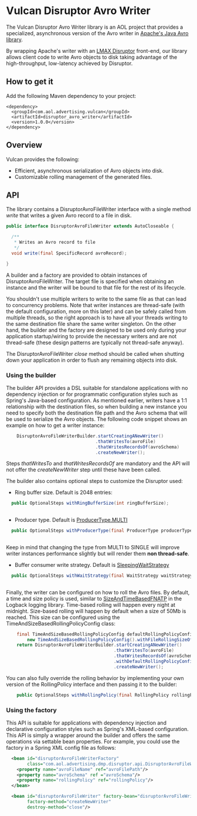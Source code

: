 # Vulcan Disruptor Avro Writer
The Vulcan Disruptor Avro Writer library is an AOL project that provides a specialized, asynchronous version of the Avro writer
in [Apache's Java Avro library](http://avro.apache.org/docs/current/gettingstartedjava.html).

By wrapping Apache's writer with an [LMAX Disruptor](https://lmax-exchange.github.io/disruptor/) front-end, our library
allows client code to write Avro objects to disk taking advantage of the high-throughput, low-latency achieved by Disruptor.
 
## How to get it
Add the following Maven dependency to your project:

    <dependency>
      <groupId>com.aol.advertising.vulcan</groupId>
      <artifactId>disruptor_avro_writer</artifactId>
      <version>1.0.0</version>
    </dependency>
    
## Overview
Vulcan provides the following:

* Efficient, asynchronous serialization of Avro objects into disk.
* Customizable rolling management of the generated files.

## API
The library contains a DisruptorAvroFileWriter interface with a single method *write* that writes a given Avro record to a file in disk.

```java
public interface DisruptorAvroFileWriter extends AutoCloseable {

  /**
   * Writes an Avro record to file
   */
  void write(final SpecificRecord avroRecord);

}
```

A builder and a factory are provided to obtain instances of DisruptorAvroFileWriter. The target file is specified when
obtaining an instance and the writer will be bound to that file for the rest of its lifecycle.

You shouldn't use multiple writers to write to the same file as that can lead to concurrency problems. Note that writer
instances are thread-safe (with the default configuration, more on this later) and can be safely called from multiple threads,
so the right approach is to have all your threads writing to the same destination file share the same writer singleton.
On the other hand, the builder and the factory are designed to be used only during your application startup/wiring to
provide the necessary writers and are not thread-safe (these design patterns are typically not thread-safe anyway).

The DisruptorAvroFileWriter *close* method should be called when shutting down your application in order to flush any remaining objects into disk.

### Using the builder
The builder API provides a DSL suitable for standalone applications with no dependency injection or for programmatic
configuration styles such as Spring's Java-based configuration. As mentioned earlier, writers have a 1:1 relationship
with the destination files, so when building a new instance you need to specify both the destination file path and the
Avro schema that will be used to serialize the Avro objects. The following code snippet shows an example on how to get a writer instance:

```java
    DisruptorAvroFileWriterBuilder.startCreatingANewWriter()
                                  .thatWritesTo(avroFile)
                                  .thatWritesRecordsOf(avroSchema)
                                  .createNewWriter();

```

Steps *thatWritesTo* and *thatWritesRecordsOf* are mandatory and the API will not offer the *createNewWriter* step until
these have been called.

The builder also contains optional steps to customize the Disruptor used:

* Ring buffer size. Default is 2048 entries:
 
```java
  public OptionalSteps withRingBufferSize(int ringBufferSize);
  
```
 
* Producer type. Default is [ProducerType.MULTI](https://lmax-exchange.github.io/disruptor/docs/com/lmax/disruptor/dsl/ProducerType.html#MULTI)
  
```java
  public OptionalSteps withProducerType(final ProducerType producerType);
  
```
 
  Keep in mind that changing the type from MULTI to SINGLE will improve writer instances performance slightly but will
  render them **non thread-safe**.
  
* Buffer consumer write strategy. Default is [SleepingWaitStrategy](https://lmax-exchange.github.io/disruptor/docs/com/lmax/disruptor/SleepingWaitStrategy.html)

```java
  public OptionalSteps withWaitStrategy(final WaitStrategy waitStrategy);
  
```
   
Finally, the writer can be configured on how to roll the Avro files. By default, a time and size policy is used, similar to
[SizeAndTimeBasedFNATP](http://logback.qos.ch/apidocs/ch/qos/logback/core/rolling/SizeAndTimeBasedFNATP.html) in the
Logback logging library. Time-based rolling will happen every night at midnight. Size-based rolling will happen by
default when a size of 50Mb is reached. This size can be configured using the TimeAndSizeBasedRollingPolicyConfig class:

```java
    final TimeAndSizeBasedRollingPolicyConfig defaultRollingPolicyConfig =
        new TimeAndSizeBasedRollingPolicyConfig().withFileRollingSizeOf(rollSizeInMb);
    return DisruptorAvroFileWriterBuilder.startCreatingANewWriter()
                                         .thatWritesTo(avroFile)
                                         .thatWritesRecordsOf(avroSchema)
                                         .withDefaultRollingPolicyConfiguration(defaultRollingPolicyConfig)
                                         .createNewWriter();

```

You can also fully override the rolling behavior by implementing your own version of the RollingPolicy interface and then passing it to the builder:

```java
    public OptionalSteps withRollingPolicy(final RollingPolicy rollingPolicy);

```

### Using the factory
This API is suitable for applications with dependency injection and declarative configuration styles such as Spring's
XML-based configuration. This API is simply a wrapper around the builder and offers the same operations via settable
bean properties. For example, you could use the factory in a Spring XML config file as follows:

```xml
  <bean id="disruptorAvroFileWriterFactory"
        class="com.aol.advertising.dmp.disruptor.api.DisruptorAvroFileWriterFactory">
    <property name="avroFileName" ref="avroFilePath"/>
    <property name="avroSchema" ref ="avroSchema"/>
    <property name="rollingPolicy" ref="rollingPolicy"/>
  </bean>

  <bean id="disruptorAvroFileWriter" factory-bean="disruptorAvroFileWriterFactory"
        factory-method="createNewWriter"
        destroy-method="close"/>
```
  
